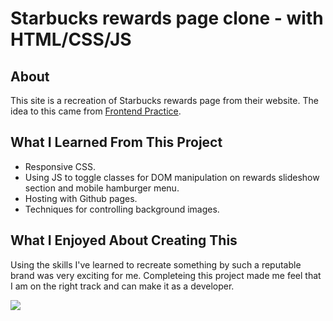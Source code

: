 # Starbucks rewards page clone - with HTML/CSS/JS
## About

This site is a recreation of Starbucks rewards page from their website.
The idea to this came from [Frontend Practice](https://www.frontendpractice.com/projects/starbucks).


## What I Learned From This Project

- Responsive CSS.
- Using JS to toggle classes for DOM manipulation on rewards slideshow section and mobile hamburger menu.
- Hosting with Github pages. 
- Techniques for controlling background images.


## What I Enjoyed About Creating This

Using the skills I've learned to recreate something by such a reputable brand was very exciting for me. Completeing this project made me feel that I am on the right track and can make it as a developer.

![](https://github.com/edwadewards/Starbucks-Clone/blob/main/starbucks_preview.png)
